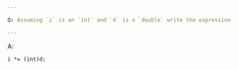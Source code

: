 ```yaml
---

Q: Assuming `i` is an `int` and `d` is a `double` write the expression `i *= d` so that is does intergral, rather than floating-point, multiplication.

---
```


A: 

    i *= (int)d;
